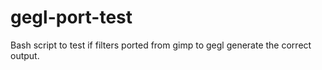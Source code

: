 gegl-port-test
==============

Bash script to test if filters ported from gimp to gegl generate the correct output.
